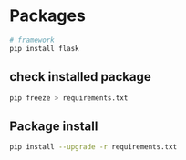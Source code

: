 # Packages

```bash
# framework
pip install flask
```

## check installed package

```bash
pip freeze > requirements.txt
```

## Package install

```bash
pip install --upgrade -r requirements.txt
```
